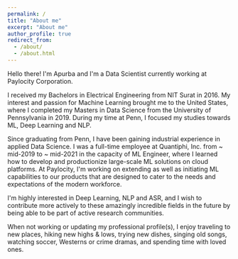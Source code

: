 ```yaml
---
permalink: /
title: "About me"
excerpt: "About me"
author_profile: true
redirect_from: 
  - /about/
  - /about.html
---
```


Hello there! I'm Apurba and I'm a Data Scientist currently working at Paylocity Corporation.

I received my Bachelors in Electrical Engineering from NIT Surat in 2016. My interest and passion for Machine Learning brought me to the United States, where I completed my Masters in Data Science from the University of Pennsylvania in 2019. During my time at Penn, I focused my studies towards ML, Deep Learning and NLP.

Since graduating from Penn, I have been gaining industrial experience in applied Data Science. I was a full-time employee at Quantiphi, Inc. from ~ mid-2019 to ~ mid-2021 in the capacity of ML Engineer, where I learned how to develop and productionize large-scale ML solutions on cloud platforms. At Paylocity, I'm working on extending as well as initiating ML capabilities to our products that are designed to cater to the needs and expectations of the modern workforce.

I'm highly interested in Deep Learning, NLP and ASR, and I wish to contribute more actively to these amazingly incredible fields in the future by being able to be part of active research communities.

When not working or updating my professional profile(s), I enjoy traveling to new places, hiking new highs & lows, trying new dishes, singing old songs, watching soccer, Westerns or crime dramas, and spending time with loved ones.
